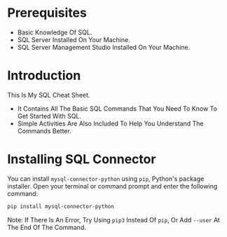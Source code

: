 # Prerequisites
- Basic Knowledge Of SQL.
- SQL Server Installed On Your Machine.
- SQL Server Management Studio Installed On Your Machine.


# Introduction
This Is My SQL Cheat Sheet.

- It Contains All The Basic SQL Commands That You Need To Know To Get Started With SQL. 
- Simple Activities Are Also Included To Help You Understand The Commands Better.


# Installing SQL Connector
You can install `mysql-connector-python` using `pip`, Python's package installer. Open your terminal or command prompt and enter the following command:
```bash
pip install mysql-connector-python
```
Note: If There Is An Error, Try Using `pip3` Instead Of `pip`, Or Add `--user` At The End Of The Command.



[titles]:(https://www.youtube.com/watch?v=x7SwgcpACng&list=PLB5jA40tNf3tRMbTpBA0N7lfDZNLZAa9G)
